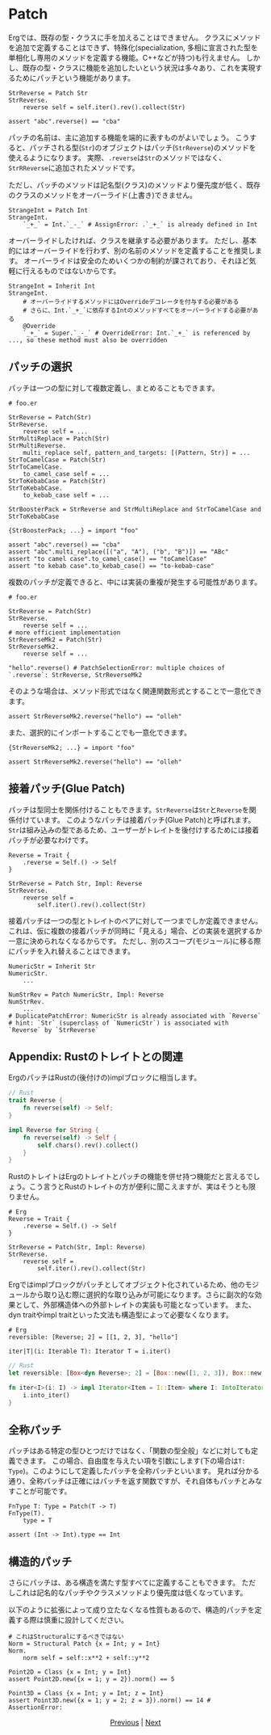 # Patch

Ergでは、既存の型・クラスに手を加えることはできません。
クラスにメソッドを追加で定義することはできず、特殊化(specialization, 多相に宣言された型を単相化し専用のメソッドを定義する機能。C++などが持つ)も行えません。
しかし、既存の型・クラスに機能を追加したいという状況は多々あり、これを実現するためにパッチという機能があります。

```erg
StrReverse = Patch Str
StrReverse.
    reverse self = self.iter().rev().collect(Str)

assert "abc".reverse() == "cba"
```

パッチの名前は、主に追加する機能を端的に表すものがよいでしょう。
こうすると、パッチされる型(`Str`)のオブジェクトはパッチ(`StrReverse`)のメソッドを使えるようになります。
実際、`.reverse`は`Str`のメソッドではなく、`StrRReverse`に追加されたメソッドです。

ただし、パッチのメソッドは記名型(クラス)のメソッドより優先度が低く、既存のクラスのメソッドをオーバーライド(上書き)できません。

```erg
StrangeInt = Patch Int
StrangeInt.
    `_+_` = Int.`_-_` # AssignError: .`_+_` is already defined in Int
```

オーバーライドしたければ、クラスを継承する必要があります。
ただし、基本的にはオーバーライドを行わず、別の名前のメソッドを定義することを推奨します。
オーバーライドは安全のためいくつかの制約が課されており、それほど気軽に行えるものではないからです。

```erg
StrangeInt = Inherit Int
StrangeInt.
    # オーバーライドするメソッドにはOverrideデコレータを付与する必要がある
    # さらに、Int.`_+_`に依存するIntのメソッドすべてをオーバーライドする必要がある
    @Override
    `_+_` = Super.`_-_` # OverrideError: Int.`_+_` is referenced by ..., so these method must also be overridden
```

## パッチの選択

パッチは一つの型に対して複数定義し、まとめることもできます。

```erg
# foo.er

StrReverse = Patch(Str)
StrReverse.
    reverse self = ...
StrMultiReplace = Patch(Str)
StrMultiReverse.
    multi_replace self, pattern_and_targets: [(Pattern, Str)] = ...
StrToCamelCase = Patch(Str)
StrToCamelCase.
    to_camel_case self = ...
StrToKebabCase = Patch(Str)
StrToKebabCase.
    to_kebab_case self = ...

StrBoosterPack = StrReverse and StrMultiReplace and StrToCamelCase and StrToKebabCase
```

```erg
{StrBoosterPack; ...} = import "foo"

assert "abc".reverse() == "cba"
assert "abc".multi_replace([("a", "A"), ("b", "B")]) == "ABc"
assert "to camel case".to_camel_case() == "toCamelCase"
assert "to kebab case".to_kebab_case() == "to-kebab-case"
```

複数のパッチが定義できると、中には実装の重複が発生する可能性があります。

```erg
# foo.er

StrReverse = Patch(Str)
StrReverse.
    reverse self = ...
# more efficient implementation
StrReverseMk2 = Patch(Str)
StrReverseMk2.
    reverse self = ...

"hello".reverse() # PatchSelectionError: multiple choices of `.reverse`: StrReverse, StrReverseMk2
```

そのような場合は、メソッド形式ではなく関連関数形式とすることで一意化できます。

```erg
assert StrReverseMk2.reverse("hello") == "olleh"
```

また、選択的にインポートすることでも一意化できます。

```erg
{StrReverseMk2; ...} = import "foo"

assert StrReverseMk2.reverse("hello") == "olleh"
```

## 接着パッチ(Glue Patch)

パッチは型同士を関係付けることもできます。`StrReverse`は`Str`と`Reverse`を関係付けています。
このようなパッチは接着パッチ(Glue Patch)と呼ばれます。
`Str`は組み込みの型であるため、ユーザーがトレイトを後付けするためには接着パッチが必要なわけです。

```erg
Reverse = Trait {
    .reverse = Self.() -> Self
}

StrReverse = Patch Str, Impl: Reverse
StrReverse.
    reverse self =
        self.iter().rev().collect(Str)
```

接着パッチは一つの型とトレイトのペアに対して一つまでしか定義できません。
これは、仮に複数の接着パッチが同時に「見える」場合、どの実装を選択するか一意に決められなくなるからです。
ただし、別のスコープ(モジュール)に移る際にパッチを入れ替えることはできます。

```erg
NumericStr = Inherit Str
NumericStr.
    ...

NumStrRev = Patch NumericStr, Impl: Reverse
NumStrRev.
    ...
# DuplicatePatchError: NumericStr is already associated with `Reverse`
# hint: `Str` (superclass of `NumericStr`) is associated with `Reverse` by `StrReverse`
```

## Appendix: Rustのトレイトとの関連

ErgのパッチはRustの(後付けの)implブロックに相当します。

```rust
// Rust
trait Reverse {
    fn reverse(self) -> Self;
}

impl Reverse for String {
    fn reverse(self) -> Self {
        self.chars().rev().collect()
    }
}
```

RustのトレイトはErgのトレイトとパッチの機能を併せ持つ機能だと言えるでしょう。こう言うとRustのトレイトの方が便利に聞こえますが、実はそうとも限りません。

```erg
# Erg
Reverse = Trait {
    .reverse = Self.() -> Self
}

StrReverse = Patch(Str, Impl: Reverse)
StrReverse.
    reverse self =
        self.iter().rev().collect(Str)
```

Ergではimplブロックがパッチとしてオブジェクト化されているため、他のモジュールから取り込む際に選択的な取り込みが可能になります。さらに副次的な効果として、外部構造体への外部トレイトの実装も可能となっています。
また、dyn traitやimpl traitといった文法も構造型によって必要なくなります。

```erg
# Erg
reversible: [Reverse; 2] = [[1, 2, 3], "hello"]

iter|T|(i: Iterable T): Iterator T = i.iter()
```

```rust
// Rust
let reversible: [Box<dyn Reverse>; 2] = [Box::new([1, 2, 3]), Box::new("hello")];

fn iter<I>(i: I) -> impl Iterator<Item = I::Item> where I: IntoIterator {
    i.into_iter()
}
```

## 全称パッチ

パッチはある特定の型ひとつだけではなく、「関数の型全般」などに対しても定義できます。
この場合、自由度を与えたい項を引数にします(下の場合は`T: Type`)。このようにして定義したパッチを全称パッチといいます。
見れば分かる通り、全称パッチは正確にはパッチを返す関数ですが、それ自体もパッチとみなすことが可能です。

```erg
FnType T: Type = Patch(T -> T)
FnType(T).
    type = T

assert (Int -> Int).type == Int
```

## 構造的パッチ

さらにパッチは、ある構造を満たす型すべてに定義することもできます。
ただしこれは記名的なパッチやクラスメソッドより優先度は低くなっています。

以下のように拡張によって成り立たなくなる性質もあるので、構造的パッチを定義する際は慎重に設計してください。

```erg
# これはStructuralにするべきではない
Norm = Structural Patch {x = Int; y = Int}
Norm.
    norm self = self::x**2 + self::y**2

Point2D = Class {x = Int; y = Int}
assert Point2D.new({x = 1; y = 2}).norm() == 5

Point3D = Class {x = Int; y = Int; z = Int}
assert Point3D.new({x = 1; y = 2; z = 3}).norm() == 14 # AssertionError:
```

<p align='center'>
    <a href='. /06_nst_vs_sst.md'>Previous</a> | <a href='. /08_value.md'>Next</a>
</p>
